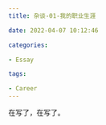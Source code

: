```yaml
---
title: 杂谈-01-我的职业生涯

date: 2022-04-07 10:12:46

categories:

- Essay

tags:

- Career
---
```



在写了，在写了。
